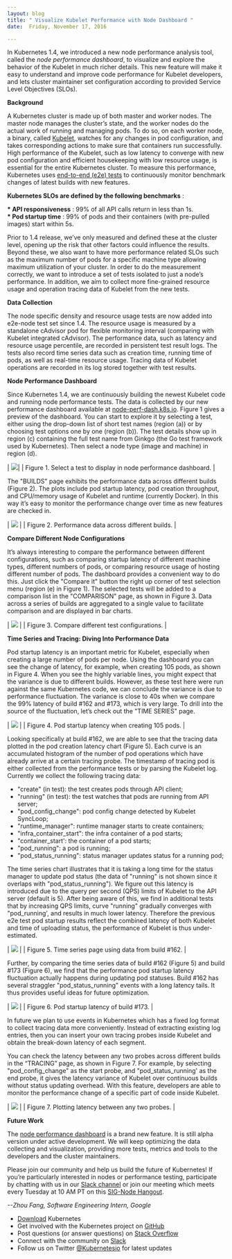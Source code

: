 ```yaml
---
layout: blog
title: " Visualize Kubelet Performance with Node Dashboard "
date:  Friday, November 17, 2016

---
```


In Kubernetes 1.4, we introduced a new node performance analysis tool, called the _node performance dashboard_, to visualize and explore the behavior of the Kubelet in much richer details. This new feature will make it easy to understand and improve code performance for Kubelet developers, and lets cluster maintainer set configuration according to provided Service Level Objectives (SLOs).  

**Background**  

A Kubernetes cluster is made up of both master and worker nodes. The master node manages the cluster’s state, and the worker nodes do the actual work of running and managing pods. To do so, on each worker node, a binary, called [Kubelet](http://kubernetes.io/docs/admin/kubelet/), watches for any changes in pod configuration, and takes corresponding actions to make sure that containers run successfully. High performance of the Kubelet, such as low latency to converge with new pod configuration and efficient housekeeping with low resource usage, is essential for the entire Kubernetes cluster. To measure this performance, Kubernetes uses [end-to-end (e2e) tests](https://github.com/kubernetes/kubernetes/blob/master/docs/devel/e2e-tests.md#overview) to continuously monitor benchmark changes of latest builds with new features.  

**Kubernetes SLOs are defined by the following benchmarks** :  

**\* API responsiveness** : 99% of all API calls return in less than 1s.  
**\* Pod startup time** : 99% of pods and their containers (with pre-pulled images) start within 5s.  

Prior to 1.4 release, we’ve only measured and defined these at the cluster level, opening up the risk that other factors could influence the results. Beyond these, we also want to have more performance related SLOs such as the maximum number of pods for a specific machine type allowing maximum utilization of your cluster. In order to do the measurement correctly, we want to introduce a set of tests isolated to just a node’s performance. In addition, we aim to collect more fine-grained resource usage and operation tracing data of Kubelet from the new tests.  

**Data Collection**  

The node specific density and resource usage tests are now added into e2e-node test set since 1.4. The resource usage is measured by a standalone cAdvisor pod for flexible monitoring interval (comparing with Kubelet integrated cAdvisor). The performance data, such as latency and resource usage percentile, are recorded in persistent test result logs. The tests also record time series data such as creation time, running time of pods, as well as real-time resource usage. Tracing data of Kubelet operations are recorded in its log stored together with test results.  

**Node Performance Dashboard**  

Since Kubernetes 1.4, we are continuously building the newest Kubelet code and running node performance tests. The data is collected by our new performance dashboard available at [node-perf-dash.k8s.io](http://node-perf-dash.k8s.io/). Figure 1 gives a preview of the dashboard. You can start to explore it by selecting a test, either using the drop-down list of short test names (region (a)) or by choosing test options one by one (region (b)). The test details show up in region (c) containing the full test name from Ginkgo (the Go test framework used by Kubernetes). Then select a node type (image and machine) in region (d).  

| ![](https://lh5.googleusercontent.com/xREqs-NpWw2isELQ3YekYYMXRsY0fTs0t8lBR5xbZDB02mOAfQAnidXo8AF9hOICBUFI20kD6BVvTR0vDS1ErgQ8fVxP530TWUkyZTeV_KziI9uHvZOrHk5E304MeiLfdEPG2fzz)|
| Figure 1. Select a test to display in node performance dashboard. |


The "BUILDS" page exhibits the performance data across different builds (Figure 2). The plots include pod startup latency, pod creation throughput, and CPU/memory usage of Kubelet and runtime (currently Docker). In this way it’s easy to monitor the performance change over time as new features are checked in.  



| ![](https://lh4.googleusercontent.com/lMNEuppUPvdzuLNPPAUSiuZJ7mB575sLJYsn1NlTaiibLPl8Ocyg3t0hcdKjCZVd1U61plZnK6WHJUtWTvIBqcZkGiEStL6kGHVwTzHKcmIWIVQHbGZl4SkKgQM6ygBTsaQul1nw) |
| Figure 2. Performance data across different builds. |


**Compare Different Node Configurations**  

It’s always interesting to compare the performance between different configurations, such as comparing startup latency of different machine types, different numbers of pods, or comparing resource usage of hosting different number of pods. The dashboard provides a convenient way to do this. Just click the "Compare it" button the right up corner of test selection menu (region (e) in Figure 1). The selected tests will be added to a comparison list in the "COMPARISON" page, as shown in Figure 3. Data across a series of builds are aggregated to a single value to facilitate comparison and are displayed in bar charts.  



| ![](https://lh4.googleusercontent.com/B0M-LCr8iVTVRFC5u8Ni08-sXCu7BJAHXXFRTrT_ecPYi4ZHr7ylhkmbUlqwewNvRPmxH63DadNe72AA7jthoGm3cWChZclX7ARPdSFxNQbKqkwSgVLK2y6as02Y2hlQ2kSIcfpn) |
| Figure 3. Compare different test configurations. |



**Time Series and Tracing: Diving Into Performance Data**



Pod startup latency is an important metric for Kubelet, especially when creating a large number of pods per node. Using the dashboard you can see the change of latency, for example, when creating 105 pods, as shown in Figure 4. When you see the highly variable lines, you might expect that the variance is due to different builds. However, as these test here were run against the same Kubernetes code, we can conclude the variance is due to performance fluctuation. The variance is close to 40s when we compare the 99% latency of build #162 and #173, which is very large. To drill into the source of the fluctuation, let’s check out the "TIME SERIES" page.



| ![](https://lh5.googleusercontent.com/4WM9bX-Vzn-h2otSaVcES4FBPDeTFuIueo_uRXDctpKPO_lFAANjRj9QmezSn5x81QLcDAq8ui_Gvbik1edyjUwPKWQNKjbW7uSNwCFnGg7Bd1KqqU1U7B1gvwzK_X6Wo7DJjYH3) |
| Figure 4. Pod startup latency when creating 105 pods. |


Looking specifically at build #162, we are able to see that the tracing data plotted in the pod creation latency chart (Figure 5). Each curve is an accumulated histogram of the number of pod operations which have already arrive at a certain tracing probe. The timestamp of tracing pod is either collected from the performance tests or by parsing the Kubelet log. Currently we collect the following tracing data:

- "create" (in test): the test creates pods through API client;
- "running" (in test): the test watches that pods are running from API server;
- "pod\_config\_change": pod config change detected by Kubelet SyncLoop;
- "runtime\_manager": runtime manager starts to create containers;
- "infra\_container\_start": the infra container of a pod starts;
- "container\_start': the container of a pod starts;
- "pod\_running": a pod is running;
- "pod\_status\_running": status manager updates status for a running pod;

The time series chart illustrates that it is taking a long time for the status manager to update pod status (the data of "running" is not shown since it overlaps with "pod\_status\_running"). We figure out this latency is introduced due to the query per second (QPS) limits of Kubelet to the API server (default is 5). After being aware of this, we find in additional tests that by increasing QPS limits, curve "running" gradually converges with "pod\_running', and results in much lower latency. Therefore the previous e2e test pod startup results reflect the combined latency of both Kubelet and time of uploading status, the performance of Kubelet is thus under-estimated.  


| ![](https://lh3.googleusercontent.com/_8y02WcgZ7ETvDTeZ893rZYNuIR2j32_jnl7O1Mj3cP9Y7I3C-gegDgSdYX1VtTpGDUo6JEouueSj8hGWPJSXj_5GcC9nE21tjIXgTIrwRXW-0jYpXdRh6oDSSdQ1XKPyXIf3yQu) |
| Figure 5. Time series page using data from build #162. |


Further, by comparing the time series data of build #162 (Figure 5) and build #173 (Figure 6), we find that the performance pod startup latency fluctuation actually happens during updating pod statuses. Build #162 has several straggler "pod\_status\_running" events with a long latency tails. It thus provides useful ideas for future optimization.&nbsp;  



| ![](https://lh5.googleusercontent.com/51IY9sNPEdtEe-HGz75Q4ggt73ngE0p9gsq6B0m6RDJ13MklYZ3s6xREFhWIxwJt0zFBiY6BvDHwLZ57G9UARfXy1wcAb1DwD48poUrXFHgcRVXUe3tfCoCSpZ477NGTA3A8Njrg) |
| Figure 6. Pod startup latency of build #173. |



In future we plan to use events in Kubernetes which has a fixed log format to collect tracing data more conveniently. Instead of extracting existing log entries, then you can insert your own tracing probes inside Kubelet and obtain the break-down latency of each segment.&nbsp;



You can check the latency between any two probes across different builds in the “TRACING” page, as shown in Figure 7. For example, by selecting "pod\_config\_change" as the start probe, and "pod\_status\_running' as the end probe, it gives the latency variance of Kubelet over continuous builds without status updating overhead. With this feature, developers are able to monitor the performance change of a specific part of code inside Kubelet.   


| ![](https://lh5.googleusercontent.com/nycM01gswI-Z_JxLqHiEjuJZRCg6fwiCiN7HjvKk_iNALN7KihiQB6zdfHDJpf7DLY16qVhIDr6b8qlzOJ9U77fIlBGs-F8eJ3El78pd0wKgNI73PkgEswMFCA5wBLGnYjZqF3PU) |
| Figure 7. Plotting latency between any two probes. |



**Future Work**



The [node performance dashboard](http://node-perf-dash.k8s.io/) is a brand new feature. It is still alpha version under active development. We will keep optimizing the data collecting and visualization, providing more tests, metrics and tools to the developers and the cluster maintainers.&nbsp;



Please join our community and help us build the future of Kubernetes! If you’re particularly interested in nodes or performance testing, participate by chatting with us in our [Slack channel](https://kubernetes.slack.com/messages/sig-scale/) or join our meeting which meets every Tuesday at 10 AM PT on this [SIG-Node Hangout](https://github.com/kubernetes/community/tree/master/sig-node).



_--Zhou Fang, Software Engineering Intern, Google_  


- [Download](http://get.k8s.io/) Kubernetes
- Get involved with the Kubernetes project on [GitHub](https://github.com/kubernetes/kubernetes)&nbsp;
- Post questions (or answer questions) on [Stack Overflow](http://stackoverflow.com/questions/tagged/kubernetes)&nbsp;
- Connect with the community on [Slack](http://slack.k8s.io/)
- Follow us on Twitter [@Kubernetesio](https://twitter.com/kubernetesio) for latest updates
